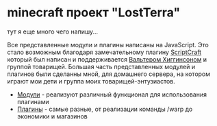 <!-- TITLE: minecraft проект "LostTerra" -->
<!-- SUBTITLE: Основную информацию о проекте можно найти в нашей группе вконтактах https://vk.com/lostterra -->

# minecraft проект "LostTerra"

тут я еще много чего напишу...


Все представленные модули и плагины написаны на JavaScript. Это стало возможным благодаря замечательному плагину [ScriptCraft](https://scriptcraftjs.org/) который был написан и поддерживается [Вальтером Хиггинсоном](https://github.com/walterhiggins/ScriptCraft) и группой товарищей.
Большая часть представленных модулей и плагинов были сделанны мной, для домашнего сервера, на котором играют мои дети и группа моих товарищей-энтузиастов.

- [Модули](modules) - реализуют различный функционал для использования плагинами
- [Плагины](plugins) - самые разные, от реализации команды /warp до экономики и магазинов


